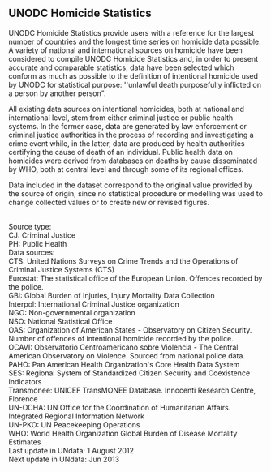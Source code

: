 ## UNODC Homicide Statistics

UNODC Homicide Statistics provide users with a reference for the largest number of countries and the longest time series on homicide data possible. A variety of national and international sources on homicide have been considered to compile UNODC Homicide Statistics and, in order to present accurate and comparable statistics, data have been selected which conform as much as possible to the definition of intentional homicide used by UNODC for statistical purpose: ''unlawful death purposefully inflicted on a person by another person".

All existing data sources on intentional homicides, both at national and international level, stem from either criminal justice or public health systems. In the former case, data are generated by law enforcement or criminal justice authorities in the process of recording and investigating a crime event while, in the latter, data are produced by health authorities certifying the cause of death of an individual. Public health data on homicides were derived from databases on deaths by cause disseminated by WHO, both at central level and through some of its regional offices.

Data included in the dataset correspond to the original value provided by the source of origin, since no statistical procedure or modelling was used to change collected values or to create new or revised figures.

<br/>Source type:
<br/>CJ: Criminal Justice
<br/>PH: Public Health
<br/>Data sources:
<br/>CTS: United Nations Surveys on Crime Trends and the Operations of Criminal Justice Systems (CTS)
<br/>Eurostat: The statistical office of the European Union. Offences recorded by the police.
<br/>GBI: Global Burden of Injuries, Injury Mortality Data Collection
<br/>Interpol: International Criminal Justice organization
<br/>NGO: Non-governmental organization
<br/>NSO: National Statistical Office
<br/>OAS: Organization of American States - Observatory on Citizen Security. Number of offences of intentional homicide recorded by the police.
<br/>OCAVI: Observatorio Centroamericano sobre Violencia - The Central American Observatory on Violence. Sourced from national police data.
<br/>PAHO: Pan American Health Organization's Core Health Data System
<br/>SES: Regional System of Standardized Citizen Security and Coexistence Indicators
<br/>Transmonee: UNICEF TransMONEE Database. Innocenti Research Centre, Florence
<br/>UN-OCHA: UN Office for the Coordination of Humanitarian Affairs. Integrated Regional Information Network
<br/>UN-PKO: UN Peacekeeping Operations
<br/>WHO: World Health Organization Global Burden of Disease Mortality Estimates
<br/>Last update in UNdata: 1 August 2012
<br/>Next update in UNdata: Jun 2013